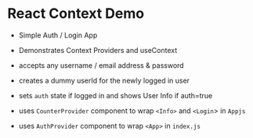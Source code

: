 # React Context Demo

- Simple Auth / Login App
- Demonstrates Context Providers and useContext
- accepts any username / email address & password
- creates a dummy userId for the newly logged in user
- sets `auth` state if logged in and shows User Info if auth=true

- uses `CounterProvider` component to wrap `<Info>` and `<Login`> in `Appjs`
- uses `AuthProvider` component to wrap `<App>` in `index.js`
